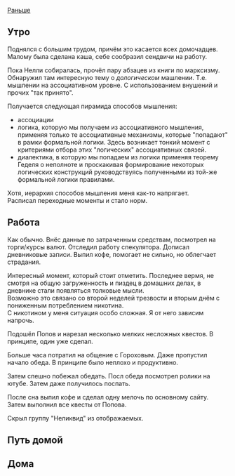 [Раньше](2019.12.23.md)
## Утро
Поднялся с большим трудом, причём это касается всех домочадцев.  
Малому была сделана каша, себе сообразил сендвичи на работу.

Пока Нелли собиралась, прочёл пару абзацев из книги по марксизму. Обнаружил там интересную тему о *дологическом* машлении. Т.е. мышлении на ассоциативном уровне. С использованием внушений и прочих "так принято". 

Получается следующая пирамида способов мышления:
 - ассоциации
 - логика, которую мы получаем из ассоциативного мышления, применяя только те ассоциативные механизмы, которые "попадают" в рамки формальной логики. Здесь возникает тонкий момент с критериями отбора этих "логических" ассоциативных связей.
 - диалектика, в которую мы попадаем из логики применяя теорему Геделя о неполноте и проскакивая формирование некоторых логических конструкций руководствуясь полученными из той-же формальной логики правилами.

Хотя, иерархия способов мышления меня как-то напрягает.  
Расписал переходные моменты и стало норм.
## Работа
Как обычно. Внёс данные по затраченным средствам, посмотрел на торги/курсы валют. Отследил работу спекулятора. Дописал дневниковые записи. Выпил кофе, помогает не сильно, но облегчает страдания.

Интересный момент, который стоит отметить. Последнее вермя, не смотря на общую загруженность и пиздец в домашних делах, в дневнике стали появляться толковые мысли.  
Возможно это связано со второй неделей трезвости и вторым днём с пониженным потреблением никотина.  
С никотином у меня ситуация особо сложная. Я от него зависим напрочь.

Подошёл Попов и нарезал несколько мелких несложных квестов.
В принципе, один уже сделал.

Больше часа потратил на общение с Гороховым. Даже пропустил начало обеда. В принципе было неплохо и продуктивно.

Затем спешно побежал обедать. Посл обеда посмотрел ролики на ютубе. Затем даже получилось поспать.

После сна выпил кофе и сделал одну мелочь по основному сайту. Затем выполнил все квесты от Попова.

Скрыл группу "Неликвид" из отображаемых.
## Путь домой
## Дома